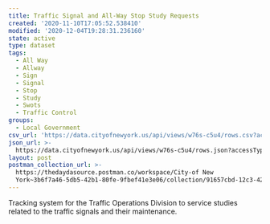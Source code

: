 ```yaml
---
title: Traffic Signal and All-Way Stop Study Requests
created: '2020-11-10T17:05:52.538410'
modified: '2020-12-04T19:28:31.236160'
state: active
type: dataset
tags:
  - All Way
  - Allway
  - Sign
  - Signal
  - Stop
  - Study
  - Swots
  - Traffic Control
groups:
  - Local Government
csv_url: 'https://data.cityofnewyork.us/api/views/w76s-c5u4/rows.csv?accessType=DOWNLOAD'
json_url: >-
  https://data.cityofnewyork.us/api/views/w76s-c5u4/rows.json?accessType=DOWNLOAD
layout: post
postman_collection_url: >-
  https://thedaydasource.postman.co/workspace/City-of New
  York~3b6f7a46-5db5-42b1-80fe-9fbef41e3e06/collection/91657cbd-12c3-427c-906e-04e203d7a9d8
---
```

Tracking system for the Traffic Operations Division to service studies related to the traffic signals and their maintenance.
